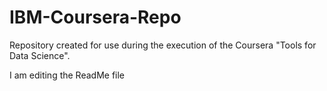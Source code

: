 # IBM-Coursera-Repo
Repository created for use during the execution of the Coursera "Tools for Data Science".

I am editing the ReadMe file
